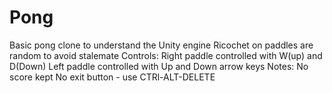 # Pong
Basic pong clone to understand the Unity engine
Ricochet on paddles are random to avoid stalemate
Controls:
Right paddle controlled with W(up) and D(Down)
Left paddle controlled with Up and Down arrow keys
Notes:
No score kept
No exit button - use CTRl-ALT-DELETE

